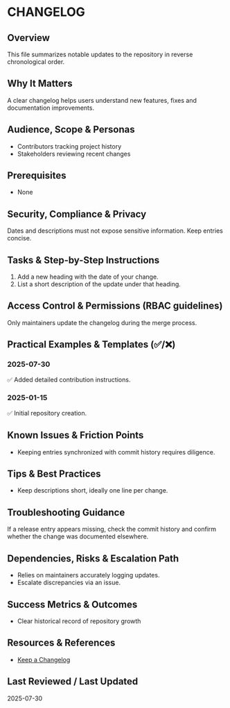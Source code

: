 # CHANGELOG

## Overview
This file summarizes notable updates to the repository in reverse
chronological order.

## Why It Matters
A clear changelog helps users understand new features, fixes and documentation
improvements.

## Audience, Scope & Personas
- Contributors tracking project history
- Stakeholders reviewing recent changes

## Prerequisites
- None

## Security, Compliance & Privacy
Dates and descriptions must not expose sensitive information. Keep entries
concise.

## Tasks & Step-by-Step Instructions
1. Add a new heading with the date of your change.
2. List a short description of the update under that heading.

## Access Control & Permissions (RBAC guidelines)
Only maintainers update the changelog during the merge process.

## Practical Examples & Templates (✅/❌)
### 2025-07-30
✅ Added detailed contribution instructions.

### 2025-01-15
✅ Initial repository creation.

## Known Issues & Friction Points
- Keeping entries synchronized with commit history requires diligence.

## Tips & Best Practices
- Keep descriptions short, ideally one line per change.

## Troubleshooting Guidance
If a release entry appears missing, check the commit history and confirm whether
the change was documented elsewhere.

## Dependencies, Risks & Escalation Path
- Relies on maintainers accurately logging updates.
- Escalate discrepancies via an issue.

## Success Metrics & Outcomes
- Clear historical record of repository growth

## Resources & References
- [Keep a Changelog](https://keepachangelog.com/en/1.1.0/)

## Last Reviewed / Last Updated
2025-07-30
